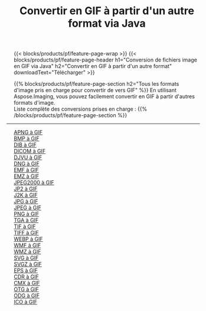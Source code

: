 ﻿---
title: Convertir en GIF à partir d'un autre format via Java 
weight: 3920
url: /fr/java/conversion/to/gif 
lang: fr
langdirlevel: 2
locales: zh-hans,ja,it,ru,de,es,fr,nl,id,lt,pl,pt,vi,tr,ko,zh-hant,ar,hi,th,sv,cs,uk,he
description: En utilisant Aspose.Imaging, vous pouvez facilement convertir en GIF à partir d'un autre format
---

{{< blocks/products/pf/feature-page-wrap >}}
{{< blocks/products/pf/feature-page-header h1="Conversion de fichiers image en GIF via Java" h2="Convertir en GIF à partir d'un autre format" downloadText="Télécharger" >}}


{{% blocks/products/pf/feature-page-section  h2="Tous les formats d'image pris en charge pour convertir de vers GIF" %}}
En utilisant Aspose.Imaging, vous pouvez facilement convertir en GIF à partir d'autres formats d'image.
<br/>
Liste complète des conversions prises en charge :
{{% /blocks/products/pf/feature-page-section %}}
<div class="container-fluid productfamilypage bg-gray">
    <div class="convertypes bg-gray agp-content section">
        <div class="container">
		<hr style="margin-left:-20px;"/>
		<div class="row other-converters">
		    <div class='col-md-2 other-converter remove-lp remove-rp'><a href="/imaging/fr/java/conversion/apng-to-gif" >APNG à GIF</a></div>
<div class='col-md-2 other-converter remove-lp remove-rp'><a href="/imaging/fr/java/conversion/bmp-to-gif" >BMP à GIF</a></div>
<div class='col-md-2 other-converter remove-lp remove-rp'><a href="/imaging/fr/java/conversion/dib-to-gif" >DIB à GIF</a></div>
<div class='col-md-2 other-converter remove-lp remove-rp'><a href="/imaging/fr/java/conversion/dicom-to-gif" >DICOM à GIF</a></div>
<div class='col-md-2 other-converter remove-lp remove-rp'><a href="/imaging/fr/java/conversion/djvu-to-gif" >DJVU à GIF</a></div>
<div class='col-md-2 other-converter remove-lp remove-rp'><a href="/imaging/fr/java/conversion/dng-to-gif" >DNG à GIF</a></div>
<div class='col-md-2 other-converter remove-lp remove-rp'><a href="/imaging/fr/java/conversion/emf-to-gif" >EMF à GIF</a></div>
<div class='col-md-2 other-converter remove-lp remove-rp'><a href="/imaging/fr/java/conversion/emz-to-gif" >EMZ à GIF</a></div>
<div class='col-md-2 other-converter remove-lp remove-rp'><a href="/imaging/fr/java/conversion/jpeg2000-to-gif" >JPEG2000 à GIF</a></div>
<div class='col-md-2 other-converter remove-lp remove-rp'><a href="/imaging/fr/java/conversion/jp2-to-gif" >JP2 à GIF</a></div>
<div class='col-md-2 other-converter remove-lp remove-rp'><a href="/imaging/fr/java/conversion/j2k-to-gif" >J2K à GIF</a></div>
<div class='col-md-2 other-converter remove-lp remove-rp'><a href="/imaging/fr/java/conversion/jpg-to-gif" >JPG à GIF</a></div>
<div class='col-md-2 other-converter remove-lp remove-rp'><a href="/imaging/fr/java/conversion/jpeg-to-gif" >JPEG à GIF</a></div>
<div class='col-md-2 other-converter remove-lp remove-rp'><a href="/imaging/fr/java/conversion/png-to-gif" >PNG à GIF</a></div>
<div class='col-md-2 other-converter remove-lp remove-rp'><a href="/imaging/fr/java/conversion/tga-to-gif" >TGA à GIF</a></div>
<div class='col-md-2 other-converter remove-lp remove-rp'><a href="/imaging/fr/java/conversion/tif-to-gif" >TIF à GIF</a></div>
<div class='col-md-2 other-converter remove-lp remove-rp'><a href="/imaging/fr/java/conversion/tiff-to-gif" >TIFF à GIF</a></div>
<div class='col-md-2 other-converter remove-lp remove-rp'><a href="/imaging/fr/java/conversion/webp-to-gif" >WEBP à GIF</a></div>
<div class='col-md-2 other-converter remove-lp remove-rp'><a href="/imaging/fr/java/conversion/wmf-to-gif" >WMF à GIF</a></div>
<div class='col-md-2 other-converter remove-lp remove-rp'><a href="/imaging/fr/java/conversion/wmz-to-gif" >WMZ à GIF</a></div>
<div class='col-md-2 other-converter remove-lp remove-rp'><a href="/imaging/fr/java/conversion/svg-to-gif" >SVG à GIF</a></div>
<div class='col-md-2 other-converter remove-lp remove-rp'><a href="/imaging/fr/java/conversion/svgz-to-gif" >SVGZ à GIF</a></div>
<div class='col-md-2 other-converter remove-lp remove-rp'><a href="/imaging/fr/java/conversion/eps-to-gif" >EPS à GIF</a></div>
<div class='col-md-2 other-converter remove-lp remove-rp'><a href="/imaging/fr/java/conversion/cdr-to-gif" >CDR à GIF</a></div>
<div class='col-md-2 other-converter remove-lp remove-rp'><a href="/imaging/fr/java/conversion/cmx-to-gif" >CMX à GIF</a></div>
<div class='col-md-2 other-converter remove-lp remove-rp'><a href="/imaging/fr/java/conversion/otg-to-gif" >OTG à GIF</a></div>
<div class='col-md-2 other-converter remove-lp remove-rp'><a href="/imaging/fr/java/conversion/odg-to-gif" >ODG à GIF</a></div>
<div class='col-md-2 other-converter remove-lp remove-rp'><a href="/imaging/fr/java/conversion/ico-to-gif" >ICO à GIF</a></div>
                </div>
        </div>
    </div>
</div>
<br/>

